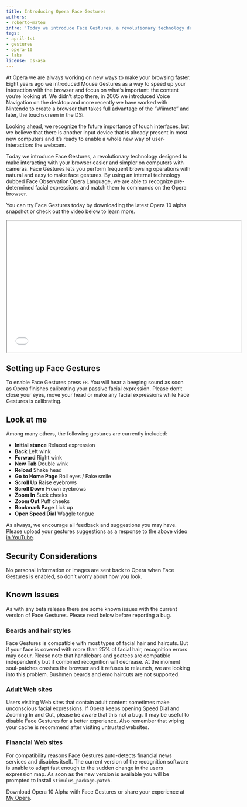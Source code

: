 ```yaml
---
title: Introducing Opera Face Gestures
authors:
- roberto-mateu
intro: 'Today we introduce Face Gestures, a revolutionary technology designed to make interacting with your browser easier and simpler on computers with cameras. Face Gestures lets you perform frequent browsing operations with natural and easy-to-make face gestures.'
tags:
- april-1st
- gestures
- opera-10
- labs
license: os-asa
---
```


At Opera we are always working on new ways to make your browsing faster. Eight years ago we introduced Mouse Gestures as a way to speed up your interaction with the browser and focus on what’s important: the content you’re looking at. We didn’t stop there, in 2005 we introduced Voice Navigation on the desktop and more recently we have worked with Nintendo to create a browser that takes full advantage of the “Wiimote” and later, the touchscreen in the DSi.

Looking ahead, we recognize the future importance of touch interfaces, but we believe that there is another input device that is already present in most new computers and it’s ready to enable a whole new way of user-interaction: the webcam.

Today we introduce Face Gestures, a revolutionary technology designed to make interacting with your browser easier and simpler on computers with cameras. Face Gestures lets you perform frequent browsing operations with natural and easy to make face gestures. By using an internal technology dubbed Face Observation Opera Language, we are able to recognize pre-determined facial expressions and match them to commands on the Opera browser.

You can try Face Gestures today by downloading the latest Opera 10 alpha snapshot or check out the video below to learn more.

<iframe allowfullscreen width="640" height="360" src="//www.youtube.com/embed/kkNxbyp6thM"></iframe>

## Setting up Face Gestures

To enable Face Gestures press `F8`. You will hear a beeping sound as soon as Opera finishes calibrating your passive facial expression. Please don’t close your eyes, move your head or make any facial expressions while Face Gestures is calibrating.

## Look at me

Among many others, the following gestures are currently included:

- **Initial stance** Relaxed expression
- **Back** Left wink
- **Forward** Right wink
- **New Tab** Double wink
- **Reload** Shake head
- **Go to Home Page** Roll eyes / Fake smile
- **Scroll Up** Raise eyebrows
- **Scroll Down** Frown eyebrows
- **Zoom In** Suck cheeks
- **Zoom Out** Puff cheeks
- **Bookmark Page** Lick up
- **Open Speed Dial** Waggle tongue

As always, we encourage all feedback and suggestions you may have. Please upload your gestures suggestions as a response to the above [video in YouTube][1].

[1]: http://www.youtube.com/watch?v=kkNxbyp6thM

## Security Considerations

No personal information or images are sent back to Opera when Face Gestures is enabled, so don’t worry about how you look.

## Known Issues

As with any beta release there are some known issues with the current version of Face Gestures. Please read below before reporting a bug.

### Beards and hair styles

Face Gestures is compatible with most types of facial hair and haircuts. But if your face is covered with more than 25% of facial hair, recognition errors may occur. Please note that handlebars and goatees are compatible independently but if combined recognition will decrease. At the moment soul-patches crashes the browser and it refuses to relaunch, we are looking into this problem. Bushmen beards and emo haircuts are not supported.

### Adult Web sites

Users visiting Web sites that contain adult content sometimes make unconscious facial expressions. If Opera keeps opening Speed Dial and Zooming In and Out, please be aware that this not a bug. It may be useful to disable Face Gestures for a better experience. Also remember that wiping your cache is recommend after visiting untrusted websites.

### Financial Web sites

For compatibility reasons Face Gestures auto-detects financial news services and disables itself. The current version of the recognition software is unable to adapt fast enough to the sudden change in the users expression map. As soon as the new version is available you will be prompted to install `stimulus_package.patch`.

Download Opera 10 Alpha with Face Gestures or share your experience at [My Opera][2].

[2]: http://my.opera.com/community/blog/face-the-future
